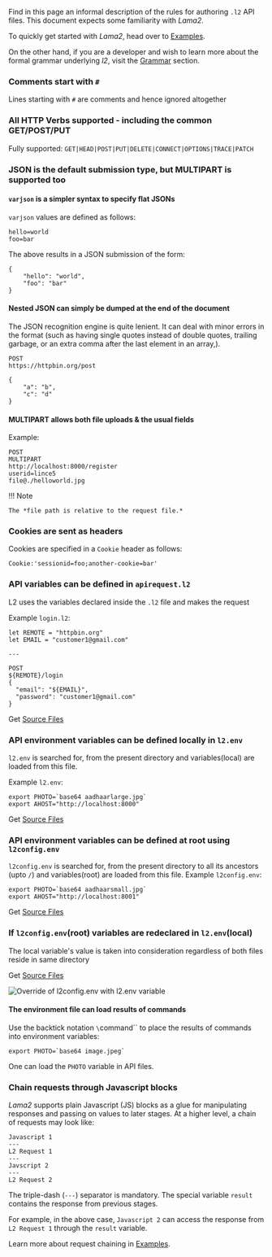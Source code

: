 Find in this page an informal description of
the rules for authoring `.l2` API files. This
document expects some familiarity with *Lama2*.

To quickly get started with *Lama2*, head over
to [Examples](../tutorials/examples.md).

On the
other hand, if you are a developer and wish to
learn more about the formal grammar underlying
*l2*, visit the [Grammar](../reference/grammar.md)
section.

### Comments start with `#`

Lines starting with `#` are comments and hence ignored altogether

### All HTTP Verbs supported - including the common GET/POST/PUT

Fully supported: `GET|HEAD|POST|PUT|DELETE|CONNECT|OPTIONS|TRACE|PATCH`

### JSON is the default submission type, but MULTIPART is supported too

#### `varjson` is a simpler syntax to specify flat JSONs

`varjson` values are defined as follows:

```
hello=world
foo=bar
```

The above results in a JSON submission of the form:

```
{
	"hello": "world",
	"foo": "bar"
}
```

#### Nested JSON can simply be dumped at the end of the document

The JSON recognition engine is quite lenient. It can deal with
minor errors in the format (such as having single quotes instead
of double quotes, trailing garbage, or an extra comma after the
last element in an array,).

```
POST
https://httpbin.org/post

{
    "a": "b",
    "c": "d"
}
```

#### MULTIPART allows both file uploads & the usual fields

Example:

```
POST
MULTIPART
http://localhost:8000/register
userid=lince5
file@./helloworld.jpg
```

!!! Note

    The *file path is relative to the request file.*

### Cookies are sent as headers

Cookies are specified in a `Cookie` header as follows:

```
Cookie:'sessionid=foo;another-cookie=bar'
```

### API variables can be defined in `apirequest.l2`

L2 uses the variables declared inside the `.l2` file and makes the request

Example `login.l2`:

```
let REMOTE = "httpbin.org"
let EMAIL = "customer1@gmail.com"

---

POST
${REMOTE}/login
{
  "email": "${EMAIL}",
  "password": "customer1@gmail.com"
}
```

Get [Source Files](https://github.com/HexmosTech/Lama2/tree/main/examples/0021_varjson_variable/0021_varjson_variable.l2)


### API environment variables can be defined locally in `l2.env`

`l2.env` is searched for, from the present directory and variables(local) are loaded from this file.

Example `l2.env`:

```
export PHOTO=`base64 aadhaarlarge.jpg`
export AHOST="http://localhost:8000"
```

Get [Source Files](https://github.com/HexmosTech/Lama2/tree/main/examples/0004_env_switch_root)

### API environment variables can be defined at root using `l2config.env`
`l2config.env` is searched for, from the present directory to all its ancestors (upto `/`) and 
variables(root) are loaded from this file.
Example `l2config.env`:

```
export PHOTO=`base64 aadhaarsmall.jpg`
export AHOST="http://localhost:8001"
```

Get [Source Files](https://github.com/HexmosTech/Lama2/tree/main/examples/0019_env_switch_global_root)

### If `l2config.env`(root) variables are redeclared in `l2.env`(local)

The local variable's value is taken into consideration regardless of both files reside in same directory

Get [Source Files](https://github.com/HexmosTech/Lama2/tree/main/examples/0020_override_project_root_local)

![Override of l2config.env with l2.env variable](image.png)


#### The environment file can load results of commands

Use the backtick notation `\`command\`` to place the results of
commands into environment variables:

```
export PHOTO=`base64 image.jpeg`
```

One can load the `PHOTO` variable in API files.

### Chain requests through Javascript blocks

*Lama2* supports plain Javascript (JS) blocks
as a glue for manipulating responses and passing on
values to later stages. At a higher
level, a chain of requests may look like:

```
Javascript 1
---
L2 Request 1
---
Javscript 2
---
L2 Request 2
```

The triple-dash (`---`) separator is mandatory. The special
variable `result` contains the response from previous stages.

For example, in the above case, `Javascript 2` can access the response from `L2 Request 1` through the `result` variable.

Learn more about request chaining in [Examples](../tutorials/examples.md#chain-requests-using-javascript).
